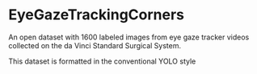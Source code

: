 # EyeGazeTrackingCorners
An open dataset with 1600 labeled images from eye gaze tracker videos collected on the da Vinci Standard Surgical System.

This dataset is formatted in the conventional YOLO style 
